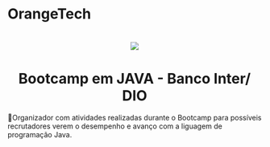  # OrangeTech 

<h1 align="center"> <img src="https://user-images.githubusercontent.com/109546269/209737359-99913bc4-b6c9-4bd3-8abc-364940a3cb1f.png"></h1>
<h1 align="center"> Bootcamp em JAVA - Banco Inter/ DIO </h1>




🎯Organizador  com atividades realizadas durante o Bootcamp para possíveis recrutadores verem o desempenho e avanço com a liguagem de programação Java.

